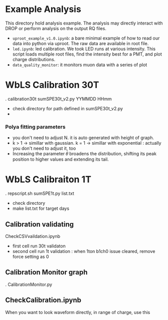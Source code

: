 # Example Analysis

This directory hold analysis example. The analysis may directly interact with DROP or perform analysis on the output RQ files.

- `uproot_example_v1.0.ipynb`: a bare minimal example of how to read our data into python via uproot. The raw data are available in root file. 
- `led.ipynb`: led calibration. We took LED runs at various intensity. This script loads multiple root files, find the intensity best for a PMT, and plot charge distributions.
- `data_quality_monitor`: it monitors muon data with a series of plot

# WbLS Calibration 30T

. calibration30t sumSPE30t_v2.py YYMMDD HHmm

- check directory for path defined in sumSPE30t_v2.py
- 
### Polya fitting parameters
- you don't need to adjust N. it is auto generated with height of graph.
- k > 1 -> simillar with gaussian. k = 1 -> simillar with exponential : actually you don't need to adjust it, too
- Increasing the parameter 𝜃 broadens the distribution, shifting its peak position to higher values and extending its tail.

# WbLS Calibraiton 1T

. repscript.sh sumSPE1t.py list.txt

- check directory
- make list.txt for target days

## Calibration validating
CheckCSVvaildation.ipynb

- first cell run 30t validaton
- second cell run 1t validation : when 1ton b1ch0 issue cleared, remove force setting as 0

## Calibration Monitor graph
. CalibrationMonitor.py

## CheckCalibration.ipynb
When you want to look waveform directly, in range of charge, use this
